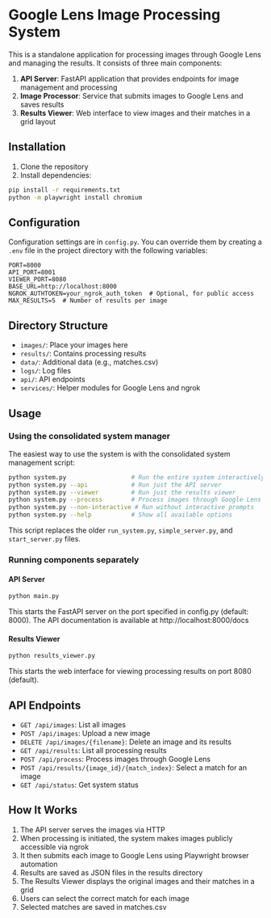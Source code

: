 # Google Lens Image Processing System

This is a standalone application for processing images through Google Lens and managing the results. It consists of three main components:

1. **API Server**: FastAPI application that provides endpoints for image management and processing
2. **Image Processor**: Service that submits images to Google Lens and saves results
3. **Results Viewer**: Web interface to view images and their matches in a grid layout

## Installation

1. Clone the repository
2. Install dependencies:

```bash
pip install -r requirements.txt
python -m playwright install chromium
```

## Configuration

Configuration settings are in `config.py`. You can override them by creating a `.env` file in the project directory with the following variables:

```
PORT=8000
API_PORT=8001
VIEWER_PORT=8080
BASE_URL=http://localhost:8000
NGROK_AUTHTOKEN=your_ngrok_auth_token  # Optional, for public access
MAX_RESULTS=5  # Number of results per image
```

## Directory Structure

- `images/`: Place your images here
- `results/`: Contains processing results
- `data/`: Additional data (e.g., matches.csv)
- `logs/`: Log files
- `api/`: API endpoints
- `services/`: Helper modules for Google Lens and ngrok

## Usage

### Using the consolidated system manager

The easiest way to use the system is with the consolidated system management script:

```bash
python system.py                  # Run the entire system interactively
python system.py --api            # Run just the API server
python system.py --viewer         # Run just the results viewer
python system.py --process        # Process images through Google Lens
python system.py --non-interactive # Run without interactive prompts
python system.py --help           # Show all available options
```

This script replaces the older `run_system.py`, `simple_server.py`, and `start_server.py` files.

### Running components separately

#### API Server

```bash
python main.py
```

This starts the FastAPI server on the port specified in config.py (default: 8000).
The API documentation is available at http://localhost:8000/docs

#### Results Viewer

```bash
python results_viewer.py
```

This starts the web interface for viewing processing results on port 8080 (default).

## API Endpoints

- `GET /api/images`: List all images
- `POST /api/images`: Upload a new image
- `DELETE /api/images/{filename}`: Delete an image and its results
- `GET /api/results`: List all processing results
- `POST /api/process`: Process images through Google Lens
- `POST /api/results/{image_id}/{match_index}`: Select a match for an image
- `GET /api/status`: Get system status

## How It Works

1. The API server serves the images via HTTP
2. When processing is initiated, the system makes images publicly accessible via ngrok
3. It then submits each image to Google Lens using Playwright browser automation
4. Results are saved as JSON files in the results directory
5. The Results Viewer displays the original images and their matches in a grid
6. Users can select the correct match for each image
7. Selected matches are saved in matches.csv 